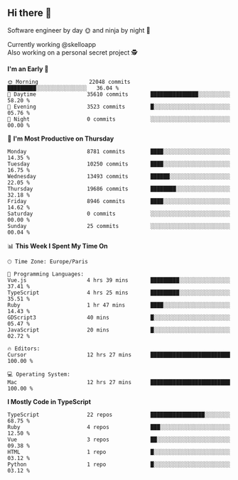 ## Hi there 👋

Software engineer by day 🌞 and ninja by night 🌝

Currently working @skelloapp <br>
Also working on a personal secret project 🕵️

<!--START_SECTION:waka-->
**I'm an Early 🐤** 

```text
🌞 Morning                22048 commits       █████████░░░░░░░░░░░░░░░░   36.04 % 
🌆 Daytime                35610 commits       ███████████████░░░░░░░░░░   58.20 % 
🌃 Evening                3523 commits        █░░░░░░░░░░░░░░░░░░░░░░░░   05.76 % 
🌙 Night                  0 commits           ░░░░░░░░░░░░░░░░░░░░░░░░░   00.00 % 
```
📅 **I'm Most Productive on Thursday** 

```text
Monday                   8781 commits        ████░░░░░░░░░░░░░░░░░░░░░   14.35 % 
Tuesday                  10250 commits       ████░░░░░░░░░░░░░░░░░░░░░   16.75 % 
Wednesday                13493 commits       ██████░░░░░░░░░░░░░░░░░░░   22.05 % 
Thursday                 19686 commits       ████████░░░░░░░░░░░░░░░░░   32.18 % 
Friday                   8946 commits        ████░░░░░░░░░░░░░░░░░░░░░   14.62 % 
Saturday                 0 commits           ░░░░░░░░░░░░░░░░░░░░░░░░░   00.00 % 
Sunday                   25 commits          ░░░░░░░░░░░░░░░░░░░░░░░░░   00.04 % 
```


📊 **This Week I Spent My Time On** 

```text
🕑︎ Time Zone: Europe/Paris

💬 Programming Languages: 
Vue.js                   4 hrs 39 mins       █████████░░░░░░░░░░░░░░░░   37.41 % 
TypeScript               4 hrs 25 mins       █████████░░░░░░░░░░░░░░░░   35.51 % 
Ruby                     1 hr 47 mins        ████░░░░░░░░░░░░░░░░░░░░░   14.43 % 
GDScript3                40 mins             █░░░░░░░░░░░░░░░░░░░░░░░░   05.47 % 
JavaScript               20 mins             █░░░░░░░░░░░░░░░░░░░░░░░░   02.72 % 

🔥 Editors: 
Cursor                   12 hrs 27 mins      █████████████████████████   100.00 % 

💻 Operating System: 
Mac                      12 hrs 27 mins      █████████████████████████   100.00 % 
```

**I Mostly Code in TypeScript** 

```text
TypeScript               22 repos            █████████████████░░░░░░░░   68.75 % 
Ruby                     4 repos             ███░░░░░░░░░░░░░░░░░░░░░░   12.50 % 
Vue                      3 repos             ██░░░░░░░░░░░░░░░░░░░░░░░   09.38 % 
HTML                     1 repo              █░░░░░░░░░░░░░░░░░░░░░░░░   03.12 % 
Python                   1 repo              █░░░░░░░░░░░░░░░░░░░░░░░░   03.12 % 
```




<!--END_SECTION:waka-->

<!--
**antoinelncl/antoinelncl** is a ✨ _special_ ✨ repository because its `README.md` (this file) appears on your GitHub profile.

Here are some ideas to get you started:

- 🔭 I’m currently working on ...
- 🌱 I’m currently learning ...
- 👯 I’m looking to collaborate on ...
- 🤔 I’m looking for help with ...
- 💬 Ask me about ...
- 📫 How to reach me: ...
- 😄 Pronouns: ...
- ⚡ Fun fact: ...
-->
